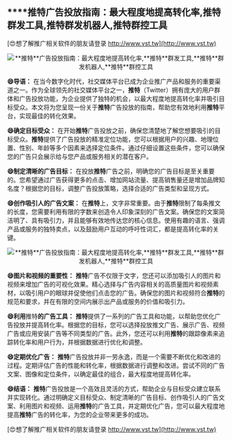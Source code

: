## ****推特**广告投放指南：最大程度地提高转化率,**推特**群发工具,**推特**群发机器人,**推特**群控工具**

[😍想了解推广相关软件的朋友请登录 http://www.vst.tw](http://www.vst.tw)

 <center><img src="https://vst.tw/MP4/tuiguang/png/3.png" alt="**推特**广告投放指南：最大程度地提高转化率,**推特**群发工具,**推特**群发机器人,**推特**群控工具"></center>

**😄导语：**
在当今数字化时代，社交媒体平台已成为企业推广产品和服务的重要渠道之一。作为全球领先的社交媒体平台之一，**推特**（Twitter）拥有庞大的用户群体和广告投放功能，为企业提供了独特的机会，以最大程度地提高转化率并吸引目标受众。本文将为您呈现一份关于**推特**广告投放的指南，帮助您有效地利用**推特**平台，实现最佳的转化效果。

**😄确定目标受众：**
在开始**推特**广告投放之前，确保您清楚地了解您想要吸引的目标受众。**推特**提供了广告投放的精准定位功能，您可以根据用户的兴趣、地理位置、性别、年龄等多个因素来选择定位条件。通过仔细设置这些条件，您可以确保您的广告只会展示给与您产品或服务相关的潜在客户。

**😄制定清晰的广告目标：**
在投放**推特**广告之前，明确您的广告目标是至关重要的。您希望通过广告获得更多的点击、增加网站流量、提高销售量还是增加品牌知名度？根据您的目标，调整广告投放策略，选择合适的广告类型和呈现方式。

**😄创作吸引人的广告文案：**
在**推特**上，文字非常重要。由于**推特**限制了每条推文的长度，您需要利用有限的字数来创造令人印象深刻的广告文案。确保您的文案简洁明了、具有吸引力，并且能够有效地传达您的核心信息。使用有趣的语言、强调产品或服务的独特卖点，以及鼓励用户互动的呼吁性词汇，都是提高转化率的关键。

 <center><img src="https://vst.tw/MP4/tuiguang/png/1.png" alt="**推特**广告投放指南：最大程度地提高转化率,**推特**群发工具,**推特**群发机器人,**推特**群控工具"></center>

**😄图片和视频的重要性：**
**推特**广告不仅限于文字，您还可以添加吸引人的图片和视频来增加广告的可视化效果。精心选择与广告内容相关的高质量图片和视频素材，以吸引用户的眼球并促使他们点击您的广告。确保您的图片和视频符合**推特**的规范和要求，并在有限的空间内展示出产品或服务的价值和吸引力。

**😄利用**推特**的广告工具：**
**推特**提供了一系列的广告工具和功能，以帮助您优化广告投放并提高转化率。根据您的目标，您可以选择投放推文广告、展示广告、视频广告或应用安装广告等不同类型的广告。此外，您还可以利用**推特**的跟踪像素来追踪转化率和用户行为，并根据数据进行优化和调整。

**😄定期优化广告：**
**推特**广告投放并非一劳永逸，而是一个需要不断优化和改进的过程。定期评估广告的性能和转化率，根据数据进行调整和改进。尝试不同的广告文案、图像和定位条件，以确定最佳的组合，最大程度地提高转化率。

**😄结语：**
**推特**广告投放是一个高效且灵活的方式，帮助企业与目标受众建立联系并实现转化。通过明确定义目标受众、制定清晰的广告目标、创作吸引人的广告文案、利用图片和视频、运用**推特**的广告工具，并定期优化广告，您可以最大程度地提高**推特**广告的转化率，为您的企业带来更多的成功。

[😍想了解推广相关软件的朋友请登录 http://www.vst.tw](http://www.vst.tw)



